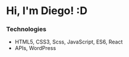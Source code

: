 # Hi, I'm Diego! :D

### Technologies
- HTML5, CSS3, Scss, JavaScript, ES6, React
- APIs, WordPress
